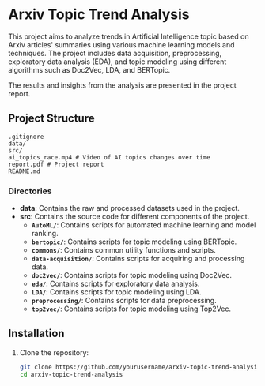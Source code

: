 # Arxiv Topic Trend Analysis

This project aims to analyze trends in Artificial Intelligence topic based on Arxiv articles' summaries using various machine learning models and techniques. The project includes data acquisition, preprocessing, exploratory data analysis (EDA), and topic modeling using different algorithms such as Doc2Vec, LDA, and BERTopic.

The results and insights from the analysis are presented in the project report.

## Project Structure

```
.gitignore
data/
src/
ai_topics_race.mp4 # Video of AI topics changes over time
report.pdf # Project report
README.md
```

### Directories

- **data**: Contains the raw and processed datasets used in the project.
- **src**: Contains the source code for different components of the project.
  - **`AutoML/`**: Contains scripts for automated machine learning and model ranking.
  - **`bertopic/`**: Contains scripts for topic modeling using BERTopic.
  - **`commons/`**: Contains common utility functions and scripts.
  - **`data-acquisition/`**: Contains scripts for acquiring and processing data.
  - **`doc2vec/`**: Contains scripts for topic modeling using Doc2Vec.
  - **`eda/`**: Contains scripts for exploratory data analysis.
  - **`LDA/`**: Contains scripts for topic modeling using LDA.
  - **`preprocessing/`**: Contains scripts for data preprocessing.
  - **`top2vec/`**: Contains scripts for topic modeling using Top2Vec.

## Installation

1. Clone the repository:
   ```sh
   git clone https://github.com/yourusername/arxiv-topic-trend-analysis.git
   cd arxiv-topic-trend-analysis
   ```
